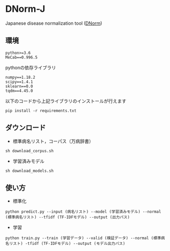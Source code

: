 # DNorm-J
Japanese disease normalization tool ([DNorm](https://www.ncbi.nlm.nih.gov/pmc/articles/PMC3810844/))

## 環境
```
python>=3.6
MeCab==0.996.5
```
pythonの依存ライブラリ
```
numpy==1.18.2
scipy==1.4.1
sklearn==0.0
tqdm==4.45.0
```

以下のコードから上記ライブラリのインストールが行えます
```
pip install -r requirements.txt
```

## ダウンロード
- 標準病名リスト，コーパス（万病辞書）
```
sh download_corpus.sh
```

- 学習済みモデル
```
sh download_models.sh
```

## 使い方
- 標準化
```
python predict.py --input (病名リスト) --model (学習済みモデル) --normal (標準病名リスト) --tfidf (TF-IDFモデル) --output (出力パス)
```
- 学習
```
python train.py --train (学習データ) --valid (検証データ) --normal (標準病名リスト) -tfidf (TF-IDFモデル) --output (モデル出力パス)
```
